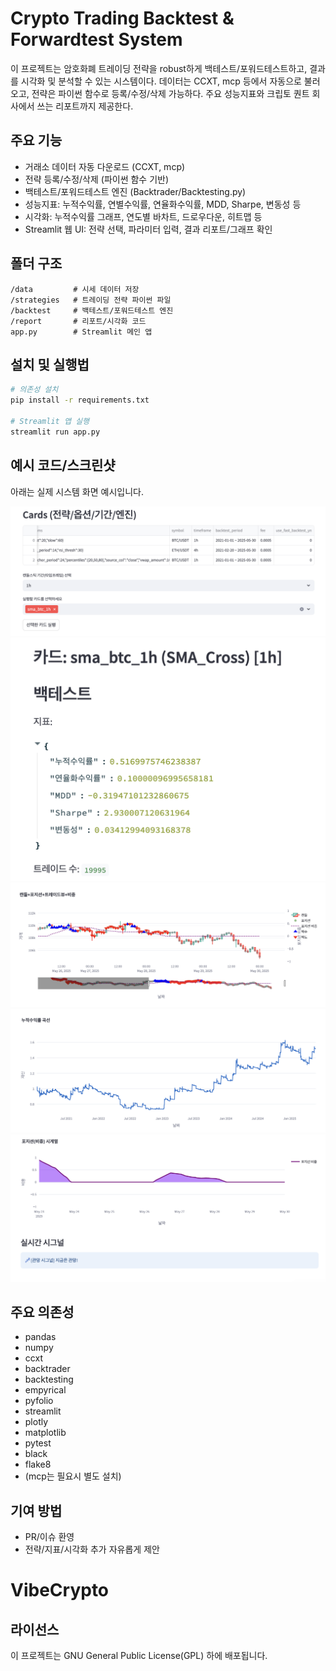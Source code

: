 # Crypto Trading Backtest & Forwardtest System

이 프로젝트는 암호화폐 트레이딩 전략을 robust하게 백테스트/포워드테스트하고, 결과를 시각화 및 분석할 수 있는 시스템이다. 데이터는 CCXT, mcp 등에서 자동으로 불러오고, 전략은 파이썬 함수로 등록/수정/삭제 가능하다. 주요 성능지표와 크립토 퀀트 회사에서 쓰는 리포트까지 제공한다.

## 주요 기능
- 거래소 데이터 자동 다운로드 (CCXT, mcp)
- 전략 등록/수정/삭제 (파이썬 함수 기반)
- 백테스트/포워드테스트 엔진 (Backtrader/Backtesting.py)
- 성능지표: 누적수익률, 연별수익률, 연율화수익률, MDD, Sharpe, 변동성 등
- 시각화: 누적수익률 그래프, 연도별 바차트, 드로우다운, 히트맵 등
- Streamlit 웹 UI: 전략 선택, 파라미터 입력, 결과 리포트/그래프 확인

## 폴더 구조
```
/data         # 시세 데이터 저장
/strategies   # 트레이딩 전략 파이썬 파일
/backtest     # 백테스트/포워드테스트 엔진
/report       # 리포트/시각화 코드
app.py        # Streamlit 메인 앱
```

## 설치 및 실행법
```bash
# 의존성 설치
pip install -r requirements.txt

# Streamlit 앱 실행
streamlit run app.py
```

## 예시 코드/스크린샷

아래는 실제 시스템 화면 예시입니다.

![전략 선택 화면](image/select_card.png)
![전략 카드 상세](image/strategy_card.png)
![트레이딩 뷰](image/trading_view.png)
![PnL 차트](image/PnLchart.png)
![포워드 테스트 결과](image/forward_test.png)

## 주요 의존성
- pandas
- numpy
- ccxt
- backtrader
- backtesting
- empyrical
- pyfolio
- streamlit
- plotly
- matplotlib
- pytest
- black
- flake8
- (mcp는 필요시 별도 설치)

## 기여 방법
- PR/이슈 환영
- 전략/지표/시각화 추가 자유롭게 제안
# VibeCrypto

## 라이선스
이 프로젝트는 GNU General Public License(GPL) 하에 배포됩니다.
